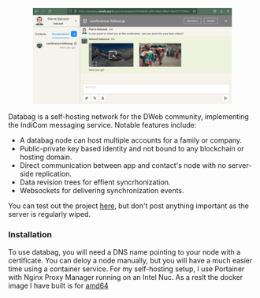 
<p align="center">
  <a href="#"><img src="/doc/screenshot.png" width="80%"/></a>
</p>

Databag is a self-hosting network for the DWeb community, implementing the IndiCom messaging service. Notable features include:
- A databag node can host multiple accounts for a family or company.
- Public-private key based identity and not bound to any blockchain or hosting domain.
- Direct communication between app and contact's node with no server-side replication.
- Data revision trees for effient syncrhonization.
- Websockets for delivering synchronization events.

You can test out the project [here](https://databag.coredb.org/#/create), but don't post anything important as the server is regularly wiped.

### Installation

To use databag, you will need a DNS name pointing to your node with a certificate. You can deloy a node manually, but you will have a much easier time using a container service. For my self-hosting setup, I use Portainer with Nginx Proxy Manager running on an Intel Nuc. As a reslt the docker image I have built is for [amd64](https://hub.docker.com/u/balzack)
